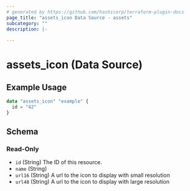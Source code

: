 ```yaml
---
# generated by https://github.com/hashicorp/terraform-plugin-docs
page_title: "assets_icon Data Source - assets"
subcategory: ""
description: |-
  
---
```


# assets_icon (Data Source)



## Example Usage

```terraform
data "assets_icon" "example" {
  id = "42"
}
```

<!-- schema generated by tfplugindocs -->
## Schema

### Read-Only

- `id` (String) The ID of this resource.
- `name` (String)
- `url16` (String) A url to the icon to display with small resolution
- `url48` (String) A url to the icon to display with large resolution

